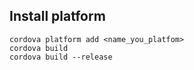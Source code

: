 ## Install platform

	cordova platform add <name_you_platfom>
	cordova build 
	cordova build --release